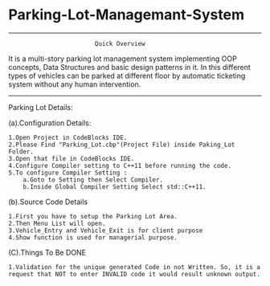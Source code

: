# Parking-Lot-Managemant-System

----------------------------------------------------------------------------------------------------------------------------------
							Quick Overview

It is a multi-story parking lot management system implementing OOP concepts, Data Structures and basic design patterns in it. 
In this different types of vehicles can be parked at different floor by automatic ticketing system without any human intervention.

----------------------------------------------------------------------------------------------------------------------------------

Parking Lot Details:

(a).Configuration Details:

	1.Open Project in CodeBlocks IDE.
	2.Please Find "Parking_Lot.cbp"(Project File) inside Paking_Lot Folder.
	3.Open that file in CodeBlocks IDE.
	4.Configure Compiler setting to C++11 before running the code.
	5.To configure Compiler Setting :
		a.Goto to Setting then Select Compiler.
		b.Inside Global Compiler Setting Select std::C++11.

(b).Source Code Details

	1.First you have to setup the Parking Lot Area.
	2.Then Menu List will open.
	3.Vehicle_Entry and Vehicle_Exit is for client purpose
	4.Show function is used for managerial purpose.
	
(C).Things To Be DONE

	1.Validation for the unique generated Code in not Written. So, it is a request that NOT to enter INVALID code it would result unknown output.
